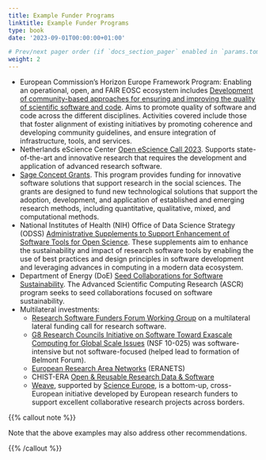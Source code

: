 ```yaml
---
title: Example Funder Programs
linktitle: Example Funder Programs
type: book
date: '2023-09-01T00:00:00+01:00'

# Prev/next pager order (if `docs_section_pager` enabled in `params.toml`)
weight: 2
---
```


- European Commission’s Horizon Europe Framework Program: Enabling an operational, open, and FAIR EOSC ecosystem includes [Development of community-based approaches for ensuring and improving the quality of scientific software and code](https://ec.europa.eu/info/funding-tenders/opportunities/portal/screen/opportunities/topic-details/horizon-infra-2023-eosc-01-02). Aims to promote quality of software and code across the different disciplines. Activities covered include those that foster alignment of existing initiatives by promoting coherence and developing community guidelines, and ensure integration of infrastructure, tools, and services. 
- Netherlands eScience Center [Open eScience Call 2023](https://www.esciencecenter.nl/calls-for-proposals/open-escience-call-2023-oec-2023/). Supports state-of-the-art and innovative research that requires the development and application of advanced research software.
- [Sage Concept Grants](https://www.methodspace.com/concept-grants). This program provides funding for innovative software solutions that support research in the social sciences. The grants are designed to fund new technological solutions that support the adoption, development, and application of established and emerging research methods, including quantitative, qualitative, mixed, and computational methods.
- National Institutes of Health (NIH) Office of Data Science Strategy (ODSS) [Administrative Supplements to Support Enhancement of Software Tools for Open Science](https://datascience.nih.gov/tools-and-analytics/administrative-supplements-to-support-enhancement-of-software-tools-for-open-science). These supplements aim to enhance the sustainability and impact of research software tools by enabling the use of best practices and design principles in software development and leveraging advances in computing in a modern data ecosystem.  
- Department of Energy (DoE) [Seed Collaborations for Software Sustainability](https://science.osti.gov/ascr/-/media/grants/pdf/foas/2023/SC_FOA_0002844.pdf). The Advanced Scientific Computing Research (ASCR) program seeks to seed collaborations focused on software sustainability.  
- Multilateral investments:
    - [Research Software Funders Forum Working Group](https://www.researchsoft.org/funders-forum/) on a multilateral lateral funding call for research software. 
    - [G8 Research Councils Initiative on Software Toward Exascale Computing for Global Scale Issues](https://www.nsf.gov/pubs/2010/nsf10053/nsf10053.pdf) (NSF 10-025) was software-intensive but not software-focused (helped lead to formation of Belmont Forum).
    - [European Research Area Networks](https://www.gov.ie/en/publication/ddc85-european-research-area-networks-eranets/) (ERANETS) 
    - CHIST-ERA [Open & Reusable Research Data & Software](https://www.chistera.eu/call-ord-announcement) 
    - [Weave](https://weave-research.net/), supported by [Science Europe](https://scienceeurope.org/), is a bottom-up, cross-European initiative developed by European research funders to support excellent collaborative research projects across borders.


{{% callout note %}}

Note that the above examples may also address other recommendations.

{{% /callout %}}

